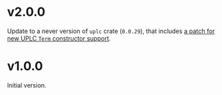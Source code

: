 # v2.0.0

Update to a never version of `uplc` crate (`0.0.29`), that includes [a patch for new UPLC `Term` constructor support](https://github.com/aiken-lang/aiken/commit/e566c4e1de57efc6c474b064e190950354decd37).

# v1.0.0

Initial version.
